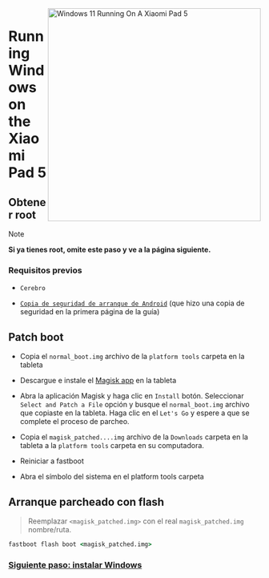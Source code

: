 <img align="right" src="https://raw.githubusercontent.com/erdilS/Port-Windows-11-Xiaomi-Pad-5/main/nabu.png" width="425" alt="Windows 11 Running On A Xiaomi Pad 5">


# Running Windows on the Xiaomi Pad 5

## Obtener root 
> [!NOTE]
> **Si ya tienes root, omite este paso y ve a la página siguiente.**

### Requisitos previos
- ```Cerebro```
  
- [```Copia de seguridad de arranque de Android```](/guide/English/1-partition-en.md#Make-a-backup-of-your-existing-boot-image) (que hizo una copia de seguridad en la primera página de la guía)


## Patch boot 

- Copia el ```normal_boot.img``` archivo de la ```platform tools``` carpeta en la tableta


- Descargue e instale el [Magisk app](https://github.com/topjohnwu/Magisk/releases/latest) en la tableta
  
-  Abra la aplicación Magisk y haga clic en ```Install``` botón. Seleccionar ```Select and Patch a File``` opción y busque el ```normal_boot.img``` archivo que copiaste en la tableta. Haga clic en el ```Let's Go``` y espere a que se complete el proceso de parcheo.
  
- Copia el ```magisk_patched....img``` archivo de la ```Downloads``` carpeta en la tableta a la ```platform tools``` carpeta en su computadora.

- Reiniciar a fastboot
  
- Abra el símbolo del sistema en el platform tools carpeta 

 ## Arranque parcheado con flash 
 > Reemplazar `<magisk_patched.img>` con el real ```magisk_patched.img``` nombre/ruta.
```cmd
fastboot flash boot <magisk_patched.img>
```

### [Siguiente paso: instalar Windows](/guide/Español/3-install-es.md)
